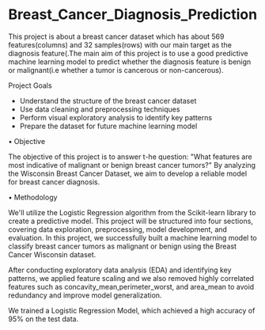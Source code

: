 # Breast_Cancer_Diagnosis_Prediction
This project is about a breast cancer dataset which has about 569 features(columns) and 32 samples(rows) with our main target as the diagnosis feature(.The main aim of this project is to use a good predictive machine learning model to predict whether the diagnosis feature is benign or malignant(i.e whether  a tumor is cancerous or non-cancerous).

Project Goals

- Understand the structure of the breast cancer dataset
- Use data cleaning and preprocessing techniques
- Perform visual exploratory analysis to identify key patterns
- Prepare the dataset for future machine learning model
  
• Objective

The objective of this project is to answer t-he question: "What features are most indicative of malignant or benign breast cancer tumors?" By analyzing the Wisconsin Breast Cancer Dataset, we aim to develop a reliable model for breast cancer diagnosis.

• Methodology

We'll utilize the Logistic Regression algorithm from the Scikit-learn library to create a predictive model. This project will be structured into four sections, covering data exploration, preprocessing, model development, and evaluation.
In this project, we successfully built a machine learning model to classify breast cancer tumors as malignant or benign using the Breast Cancer Wisconsin dataset.

After conducting exploratory data analysis (EDA) and identifying key patterns, we applied feature scaling and we also removed highly correlated features such as concavity_mean,perimeter_worst, and area_mean to avoid redundancy and improve model generalization.

We trained a Logistic Regression Model, which achieved a high accuracy of 95% on the test data.
